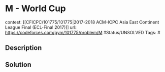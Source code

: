 # M - World Cup

contest: [[CFICPC/101775/101775|2017-2018 ACM-ICPC Asia East Continent League Final (ECL-Final 2017)]]
url: https://codeforces.com/gym/101775/problem/M
#Status/UNSOLVED
Tags: #

## Description

## Solution

